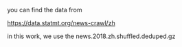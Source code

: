 you can find the data from 

  https://data.statmt.org/news-crawl/zh
  
in this work, we use the news.2018.zh.shuffled.deduped.gz
